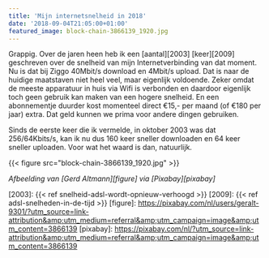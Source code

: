 ```yaml
---
title: 'Mijn internetsnelheid in 2018'
date: '2018-09-04T21:05:00+01:00'
featured_image: block-chain-3866139_1920.jpg
---
```

Grappig. Over de jaren heen heb ik een [aantal][2003] [keer][2009] geschreven over de snelheid van mijn Internetverbinding van dat moment. Nu is dat bij Ziggo 40Mbit/s download en 4Mbit/s upload. Dat is naar de huidige maatstaven niet heel veel, maar eigenlijk voldoende. Zeker omdat de meeste apparatuur in huis via Wifi is verbonden en daardoor eigenlijk toch geen gebruik kan maken van een hogere snelheid. En een abonnementje duurder kost momenteel direct €15,- per maand (of €180 per jaar) extra. Dat geld kunnen we prima voor andere dingen gebruiken.

Sinds de eerste keer die ik vermelde, in oktober 2003 was dat 256/64Kbits/s, kan ik nu dus 160 keer sneller downloaden en 64 keer sneller uploaden. Voor wat het waard is dan, natuurlijk.

{{< figure src="block-chain-3866139_1920.jpg" >}}

*Afbeelding van [Gerd Altmann][figure] via [Pixabay][pixabay]*

[2003]: {{< ref snelheid-adsl-wordt-opnieuw-verhoogd >}}
[2009]: {{< ref adsl-snelheden-in-de-tijd >}}
[figure]: <https://pixabay.com/nl/users/geralt-9301/?utm_source=link-attribution&amp;utm_medium=referral&amp;utm_campaign=image&amp;utm_content=3866139>
[pixabay]: <https://pixabay.com/nl/?utm_source=link-attribution&amp;utm_medium=referral&amp;utm_campaign=image&amp;utm_content=3866139>

